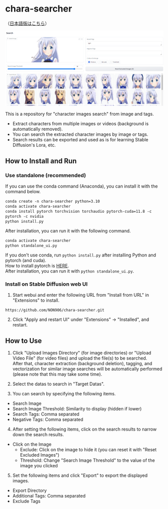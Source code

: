 # chara-searcher

（[日本語版はこちら](README_ja.md)）

![Screen Shot](screenshot.png)

This is a repository for "character images search" from image and tags.

- Extract characters from multiple images or videos (background is automatically removed).
- You can search the extracted character images by image or tags.
- Search results can be exported and used as is for learning Stable Diffusion's Lora, etc.

## How to Install and Run

### Use standalone (recommended)

If you can use the conda command (Anaconda), you can install it with the command below.

```
conda create -n chara-searcher python=3.10
conda activate chara-searcher
conda install pytorch torchvision torchaudio pytorch-cuda=11.8 -c pytorch -c nvidia
python install.py
```

After installation, you can run it with the following command.

```
conda activate chara-searcher
python standalone_ui.py
```

If you don't use conda, run ``python install.py`` after installing Python  and pytorch (and cuda).   
How to install pytorch is [HERE](https://pytorch.org/get-started/locally/).   
After installation, you can run it with ``python standalone_ui.py``.

### Install on Stable Diffusion web UI

1. Start webui and enter the following URL from "Install from URL" in "Extensions" to install.
```
https://github.com/NON906/chara-searcher.git
```

2. Click "Apply and restart UI" under "Extensions" -> "Installed", and restart.

## How to Use

1. Click "Upload Images Directory" (for image directories) or "Upload Video File" (for video files) and upload the file(s) to be searched.    
After that, character extraction (background deletion), tagging, and vectorization for similar image searches will be automatically performed (please note that this may take some time).

2. Select the datas to search in "Target Datas".

3. You can search by specifying the following items.
- Search Image
- Search Image Threshold: Similarity to display (hidden if lower)
- Search Tags: Comma separated
- Negative Tags: Comma separated

4. After setting the following items, click on the search results to narrow down the search results.
- Click on the Image
  - Exclude: Click on the image to hide it (you can reset it with "Reset Excluded Images")
  - Threshold: Change "Search Image Threshold" to the value of the image you clicked

5. Set the following items and click "Export" to export the displayed images.
- Export Directory
- Additional Tags: Comma separated
- Exclude Tags